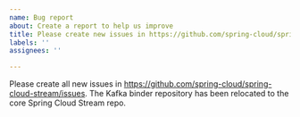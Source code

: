 ```yaml
---
name: Bug report
about: Create a report to help us improve
title: Please create new issues in https://github.com/spring-cloud/spring-cloud-stream/issues
labels: ''
assignees: ''

---
```


Please create all new issues in https://github.com/spring-cloud/spring-cloud-stream/issues. The Kafka binder repository has been relocated to the core Spring Cloud Stream repo.

